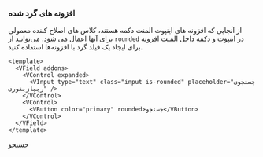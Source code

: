### افزونه های گرد شده

از آنجایی که افزونه های اینپوت المنت دکمه هستند، کلاس های اصلاح کننده معمولی برای آنها اعمال می شود.
می‌توانید از `rounded` در اینپوت و دکمه داخل المنت افزونه برای ایجاد یک فیلد گرد با افزونه‌ها استفاده کنید.

<!--code-->

```vue
<template>
  <VField addons>
    <VControl expanded>
      <VInput type="text" class="input is-rounded" placeholder="جستجوی ریپازیتوری" />
    </VControl>
    <VControl>
      <VButton color="primary" rounded>جستجو</VButton>
    </VControl>
  </VField>
</template>
```

<!--/code-->

<!--example-->

<VField addons>
  <VControl expanded>
    <VInput type="text" class="input is-rounded" placeholder="جستجوی ریپازیتوری" />
  </VControl>
  <VControl>
    <VButton color="primary" rounded>جستجو</VButton>
  </VControl>
</VField>

<!--/example-->
